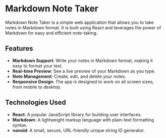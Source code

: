 # Markdown Note Taker

Markdown Note Taker is a simple web application that allows you to take notes in Markdown format. It is built using React and leverages the power of Markdown for easy and efficient note-taking.

## Features

- **Markdown Support**: Write your notes in Markdown format, making it easy to format your text.
- **Real-time Preview**: See a live preview of your Markdown as you type.
- **Note Management**: Create, edit, and delete your notes.
- **Responsive Design**: The app is designed to work on all screen sizes, from mobile to desktop.

## Technologies Used

- **React**: A popular JavaScript library for building user interfaces.
- **Markdown**: A lightweight markup language with plain-text formatting syntax.
- **nanoid**: A small, secure, URL-friendly unique string ID generator.
